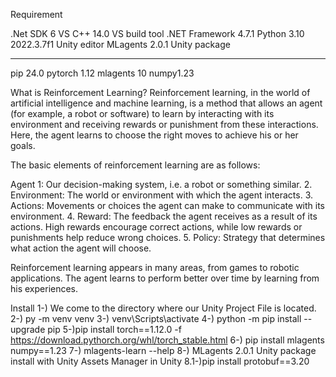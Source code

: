 Requirement

.Net SDK 6
VS C++ 14.0
VS build tool
.NET Framework 4.7.1
Python 3.10
2022.3.7f1 Unity editor
MLagents 2.0.1 Unity package
_____
pip 24.0
pytorch 1.12
mlagents 10
numpy1.23

What is Reinforcement Learning?
Reinforcement learning, in the world of artificial intelligence and machine learning, is a method that allows an agent (for example, a robot or software) to learn by interacting with its environment and receiving rewards or punishment from these interactions. Here, the agent learns to choose the right moves to achieve his or her goals.

The basic elements of reinforcement learning are as follows:

Agent 1: Our decision-making system, i.e. a robot or something similar.
2. Environment: The world or environment with which the agent interacts.
3. Actions: Movements or choices the agent can make to communicate with its environment.
4. Reward: The feedback the agent receives as a result of its actions. High rewards encourage correct actions, while low rewards or punishments help reduce wrong choices.
5. Policy: Strategy that determines what action the agent will choose.

Reinforcement learning appears in many areas, from games to robotic applications. The agent learns to perform better over time by learning from his experiences.

Install
1-) We come to the directory where our Unity Project File is located.
2-)  py -m venv venv
3-) venv\Scripts\activate
4-) python -m pip install --upgrade pip
5-)pip install torch==1.12.0 -f https://download.pythorch.org/whl/torch_stable.html
6-) pip install mlagents numpy==1.23
7-) mlagents-learn --help
8-) MLagents 2.0.1 Unity package install with Unity Assets Manager in Unity
8.1-)pip install protobuf==3.20
